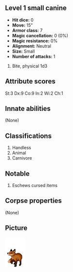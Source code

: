 ## Level 1 small canine

- **Hit dice:** 0
- **Move:** 15"
- **Armor class:** 7
- **Magic cancellation:** 0 (0%)
- **Magic resistance:** 0%
- **Alignment:** Neutral
- **Size:** Small
- **Number of attacks:** 1
1. Bite, physical 1d3

## Attribute scores

St:3 Dx:9 Co:9 In:2 Wi:2 Ch:1

## Innate abilities

(None)

## Classifications

1. Handless
2. Animal
3. Carnivore

## Notable

1. Eschews cursed items

## Corpse properties

(None)

## Picture

![Fox](https://github.com/hyvanmielenpelit/GnollHackTileSet/blob/main/Monsters/fox/fox.png?raw=true)
